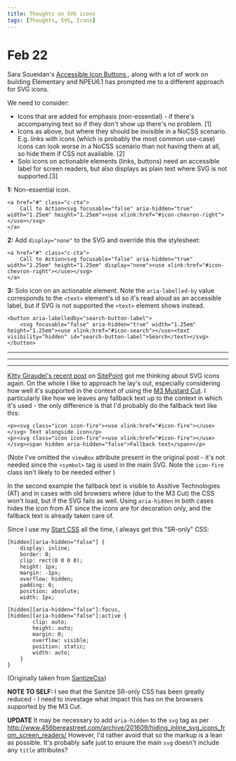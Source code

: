 ```yaml
---
title: Thoughts on SVG icons
tags: [Thoughts, SVG, Icons]
---
```

Feb 22
=====

Sara Soueidan's [Accessible Icon Buttons
](https://www.sarasoueidan.com/blog/accessible-icon-buttons/), along with a lot of work on building Elementary and NPEU6.1 has prompted me to a different approach for SVG icons.

We need to consider:

* Icons that are added for emphasis (non-essential) - if there's accompanying text so if they don't show up there's no problem. [1]
* Icons as above, but where they should be invisible in a NoCSS scenario. E.g. links with icons (which is probably the most common use-case) icons can look worse in a NoCSS scenario than not having them at all, so hide them if CSS not available. [2]
* Solo icons on actionable elements (links, buttons) need an accessible label for screen readers, but also displays as plain text where SVG is not supported.[3]


**1:** Non-essential icon.

```
<a href="#" class="c-cta">
    Call to Action<svg focusable="false" aria-hidden="true" width="1.25em" height="1.25em"><use xlink:href="#icon-chevron-right"></use></svg>
</a>
```

**2:** Add `display="none"` to the SVG and override this the stylesheet:

```
<a href="#" class="c-cta">
    Call to Action<svg focusable="false" aria-hidden="true" width="1.25em" height="1.25em" display="none"><use xlink:href="#icon-chevron-right"></use></svg>
</a>
```

**3:** Solo icon on an actionable element. Note the `aria-labelled-by` value corresponds to the `<text>` element's id so it's read aloud as an accessible label, but if SVG is not supported the `<text>` element shows instead.

```
<button aria-labelledby="search-button-label">
    <svg focusable="false" aria-hidden="true" width="1.25em" height="1.25em"><use xlink:href="#icon-search"></use><text visibility="hidden" id="search-button-label">Search</text></svg>
</button>
```


---

---

---

[Kitty Giraudel's recent post](http://www.sitepoint.com/a-working-svg-workflow-for-accessible-icons/) on [SitePoint](http://www.sitepoint.com) got me thinking about SVG icons again.
On the whole I like to approach he lay's out, especially considering how well it's supported in the context of using the [M3 Mustard Cut](https://github.com/Fall-Back/CSS-Mustard-Cut).
I particularly like how we leaves any fallback text up to the context in which it's used - the only difference is that I'd probably do the fallback text like this:

~~~
<p><svg class="icon icon-fire"><use xlink:href="#icon-fire"></use></svg> Text alongside icon</p>
<p><svg class="icon icon-fire"><use xlink:href="#icon-fire"></use></svg><span hidden aria-hidden="false">Fallback text</span></p>
~~~
(Note I've omitted the `viewBox` attribute present in the original post - it's not needed since the `<symbol>` tag is used in the main SVG. Note the `icon-fire` class isn't likely to be needed either )

In the second example the fallback text is visible to Assitive Technologies (AT) and in cases with old browsers where (due to the M3 Cut) the CSS won't load, but if the SVG fails as well. Using `aria-hidden` in both cases hides the icon from AT since the icons are for decoration only, and the fallback text is already taken care of.

Since I use my [Start CSS](https://github.com/Fall-Back/Start-CSS) all the time, I always get this "SR-only" CSS:

~~~
[hidden][aria-hidden="false"] {
    display: inline;
    border: 0;
    clip: rect(0 0 0 0);
    height: 1px;
    margin: -1px;
    overflow: hidden;
    padding: 0;
    position: absolute;
    width: 1px;

[hidden][aria-hidden="false"]:focus,
[hidden][aria-hidden="false"]:active {
        clip: auto;
        height: auto;
        margin: 0;
        overflow: visible;
        position: static;
        width: auto;
	}
}
~~~
(Originally taken from [SantizeCss](https://10up.github.io/sanitize.css/))

**NOTE TO SELF:** I see that the Sanitze SR-only CSS has been greatly reduced - I need to investage what impact this has on the browsers supported by the M3 Cut.

**UPDATE** It may be necessary to add `aria-hidden` to the `svg` tag as per http://www.456bereastreet.com/archive/201609/hiding_inline_svg_icons_from_screen_readers/
However, I'd rather avoid that so the markup is a lean as possible. It's probably safe just to ensure the main `svg` doesn't include any `title` attributes?

